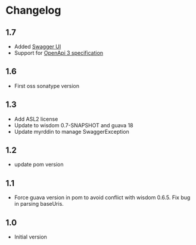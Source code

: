 # Changelog

## 1.7
* Added [Swagger UI](https://github.com/swagger-api/swagger-ui)
* Support for [OpenApi 3 specification](https://github.com/OAI/OpenAPI-Specification)

## 1.6
* First oss sonatype version

## 1.3
* Add ASL2 license
* Update to wisdom 0.7-SNAPSHOT and guava 18
* Update myrddin to manage SwaggerException

## 1.2
* update pom version

## 1.1
* Force guava version in pom to avoid conflict with wisdom 0.6.5. Fix bug in parsing baseUris.

## 1.0
* Initial version
